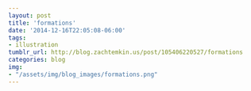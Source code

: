 ```yaml
---
layout: post
title: 'formations'
date: '2014-12-16T22:05:08-06:00'
tags: 
- illustration
tumblr_url: http://blog.zachtemkin.us/post/105406220527/formations
categories: blog
img:
- "/assets/img/blog_images/formations.png" 
---
```

